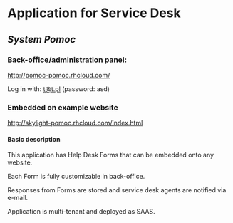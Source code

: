 # Application for Service Desk 
## *System Pomoc*

### Back-office/administration panel:
http://pomoc-pomoc.rhcloud.com/

Log in with: t@t.pl (password: asd)

### Embedded on example website
http://skylight-pomoc.rhcloud.com/index.html


#### Basic description
This application has Help Desk Forms that can be embedded onto any website.


Each Form is fully customizable in back-office.


Responses from Forms are stored and service desk agents are notified via e-mail.

Application is multi-tenant and deployed as SAAS.








